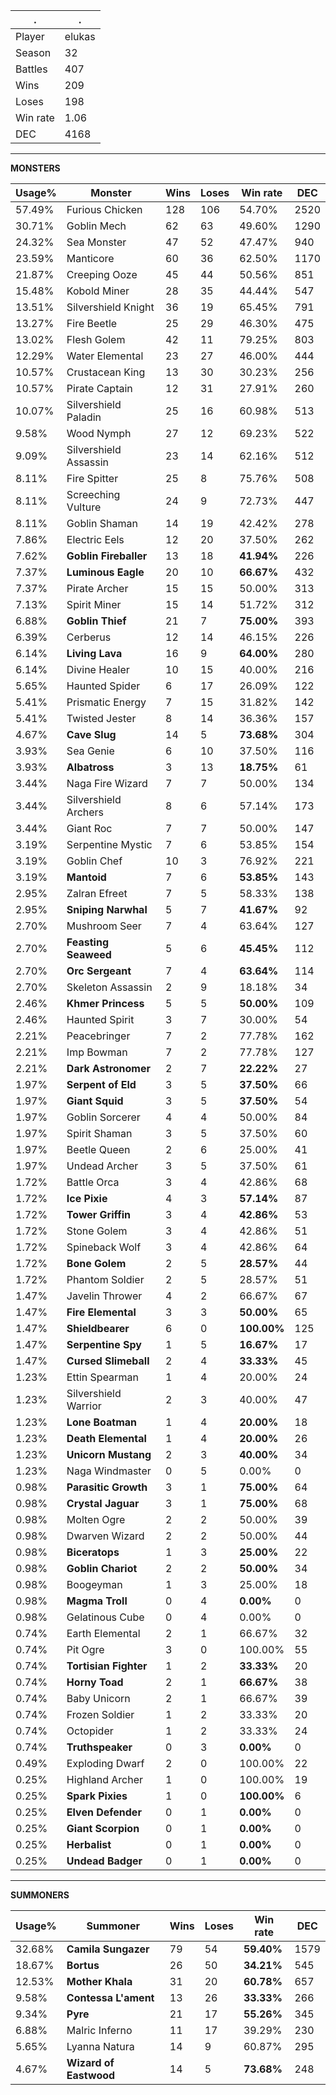 .|.
|-|-
Player|elukas
Season|32
Battles|407
Wins|209
Loses|198
Win rate|1.06
DEC|4168

---
**MONSTERS**

Usage%|Monster|Wins|Loses|Win rate|DEC|
-|-|-|-|-|-|
57.49%|Furious Chicken|128|106|54.70%|2520|
30.71%|Goblin Mech|62|63|49.60%|1290|
24.32%|Sea Monster|47|52|47.47%|940|
23.59%|Manticore|60|36|62.50%|1170|
21.87%|Creeping Ooze|45|44|50.56%|851|
15.48%|Kobold Miner|28|35|44.44%|547|
13.51%|Silvershield Knight|36|19|65.45%|791|
13.27%|Fire Beetle|25|29|46.30%|475|
13.02%|Flesh Golem|42|11|79.25%|803|
12.29%|Water Elemental|23|27|46.00%|444|
10.57%|Crustacean King|13|30|30.23%|256|
10.57%|Pirate Captain|12|31|27.91%|260|
10.07%|Silvershield Paladin|25|16|60.98%|513|
9.58%|Wood Nymph|27|12|69.23%|522|
9.09%|Silvershield Assassin|23|14|62.16%|512|
8.11%|Fire Spitter|25|8|75.76%|508|
8.11%|Screeching Vulture|24|9|72.73%|447|
8.11%|Goblin Shaman|14|19|42.42%|278|
7.86%|Electric Eels|12|20|37.50%|262|
7.62%|**Goblin Fireballer**|13|18|**41.94%**|226|
7.37%|**Luminous Eagle**|20|10|**66.67%**|432|
7.37%|Pirate Archer|15|15|50.00%|313|
7.13%|Spirit Miner|15|14|51.72%|312|
6.88%|**Goblin Thief**|21|7|**75.00%**|393|
6.39%|Cerberus|12|14|46.15%|226|
6.14%|**Living Lava**|16|9|**64.00%**|280|
6.14%|Divine Healer|10|15|40.00%|216|
5.65%|Haunted Spider|6|17|26.09%|122|
5.41%|Prismatic Energy|7|15|31.82%|142|
5.41%|Twisted Jester|8|14|36.36%|157|
4.67%|**Cave Slug**|14|5|**73.68%**|304|
3.93%|Sea Genie|6|10|37.50%|116|
3.93%|**Albatross**|3|13|**18.75%**|61|
3.44%|Naga Fire Wizard|7|7|50.00%|134|
3.44%|Silvershield Archers|8|6|57.14%|173|
3.44%|Giant Roc|7|7|50.00%|147|
3.19%|Serpentine Mystic|7|6|53.85%|154|
3.19%|Goblin Chef|10|3|76.92%|221|
3.19%|**Mantoid**|7|6|**53.85%**|143|
2.95%|Zalran Efreet|7|5|58.33%|138|
2.95%|**Sniping Narwhal**|5|7|**41.67%**|92|
2.70%|Mushroom Seer|7|4|63.64%|127|
2.70%|**Feasting Seaweed**|5|6|**45.45%**|112|
2.70%|**Orc Sergeant**|7|4|**63.64%**|114|
2.70%|Skeleton Assassin|2|9|18.18%|34|
2.46%|**Khmer Princess**|5|5|**50.00%**|109|
2.46%|Haunted Spirit|3|7|30.00%|54|
2.21%|Peacebringer|7|2|77.78%|162|
2.21%|Imp Bowman|7|2|77.78%|127|
2.21%|**Dark Astronomer**|2|7|**22.22%**|27|
1.97%|**Serpent of Eld**|3|5|**37.50%**|66|
1.97%|**Giant Squid**|3|5|**37.50%**|54|
1.97%|Goblin Sorcerer|4|4|50.00%|84|
1.97%|Spirit Shaman|3|5|37.50%|60|
1.97%|Beetle Queen|2|6|25.00%|41|
1.97%|Undead Archer|3|5|37.50%|61|
1.72%|Battle Orca|3|4|42.86%|68|
1.72%|**Ice Pixie**|4|3|**57.14%**|87|
1.72%|**Tower Griffin**|3|4|**42.86%**|53|
1.72%|Stone Golem|3|4|42.86%|51|
1.72%|Spineback Wolf|3|4|42.86%|64|
1.72%|**Bone Golem**|2|5|**28.57%**|44|
1.72%|Phantom Soldier|2|5|28.57%|51|
1.47%|Javelin Thrower|4|2|66.67%|67|
1.47%|**Fire Elemental**|3|3|**50.00%**|65|
1.47%|**Shieldbearer**|6|0|**100.00%**|125|
1.47%|**Serpentine Spy**|1|5|**16.67%**|17|
1.47%|**Cursed Slimeball**|2|4|**33.33%**|45|
1.23%|Ettin Spearman|1|4|20.00%|24|
1.23%|Silvershield Warrior|2|3|40.00%|47|
1.23%|**Lone Boatman**|1|4|**20.00%**|18|
1.23%|**Death Elemental**|1|4|**20.00%**|26|
1.23%|**Unicorn Mustang**|2|3|**40.00%**|34|
1.23%|Naga Windmaster|0|5|0.00%|0|
0.98%|**Parasitic Growth**|3|1|**75.00%**|64|
0.98%|**Crystal Jaguar**|3|1|**75.00%**|68|
0.98%|Molten Ogre|2|2|50.00%|39|
0.98%|Dwarven Wizard|2|2|50.00%|44|
0.98%|**Biceratops**|1|3|**25.00%**|22|
0.98%|**Goblin Chariot**|2|2|**50.00%**|34|
0.98%|Boogeyman|1|3|25.00%|18|
0.98%|**Magma Troll**|0|4|**0.00%**|0|
0.98%|Gelatinous Cube|0|4|0.00%|0|
0.74%|Earth Elemental|2|1|66.67%|32|
0.74%|Pit Ogre|3|0|100.00%|55|
0.74%|**Tortisian Fighter**|1|2|**33.33%**|20|
0.74%|**Horny Toad**|2|1|**66.67%**|38|
0.74%|Baby Unicorn|2|1|66.67%|39|
0.74%|Frozen Soldier|1|2|33.33%|20|
0.74%|Octopider|1|2|33.33%|24|
0.74%|**Truthspeaker**|0|3|**0.00%**|0|
0.49%|Exploding Dwarf|2|0|100.00%|22|
0.25%|Highland Archer|1|0|100.00%|19|
0.25%|**Spark Pixies**|1|0|**100.00%**|6|
0.25%|**Elven Defender**|0|1|**0.00%**|0|
0.25%|**Giant Scorpion**|0|1|**0.00%**|0|
0.25%|**Herbalist**|0|1|**0.00%**|0|
0.25%|**Undead Badger**|0|1|**0.00%**|0|

---
**SUMMONERS**

Usage%|Summoner|Wins|Loses|Win rate|DEC|
-|-|-|-|-|-|
32.68%|**Camila Sungazer**|79|54|**59.40%**|1579|
18.67%|**Bortus**|26|50|**34.21%**|545|
12.53%|**Mother Khala**|31|20|**60.78%**|657|
9.58%|**Contessa L'ament**|13|26|**33.33%**|266|
9.34%|**Pyre**|21|17|**55.26%**|345|
6.88%|Malric Inferno|11|17|39.29%|230|
5.65%|Lyanna Natura|14|9|60.87%|295|
4.67%|**Wizard of Eastwood**|14|5|**73.68%**|248|
